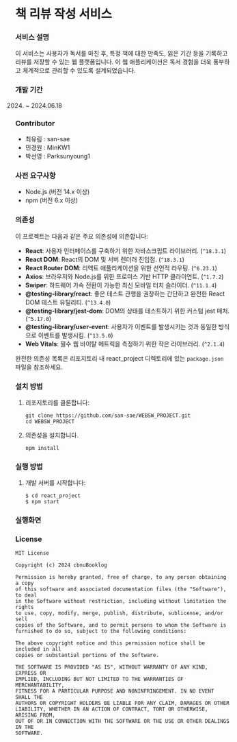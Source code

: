 # 책 리뷰 작성 서비스

### 서비스 설명
이 서비스는 사용자가 독서를 마친 후, 특정 책에 대한 만족도, 읽은 기간 등을 기록하고 리뷰를 저장할 수 있는 웹 플랫폼입니다. 이 웹 애플리케이션은 독서 경험을 더욱 풍부하고 체계적으로 관리할 수 있도록 설계되었습니다.

### 개발 기간
2024. ~ 2024.06.18

### Contributor
- 최유림 : san-sae
- 민경원 : MinKW1
- 박선영 : Parksunyoung1

### 사전 요구사항
- Node.js (버전 14.x 이상)
- npm (버전 6.x 이상)

### 의존성
이 프로젝트는 다음과 같은 주요 의존성에 의존합니다:

- **React**: 사용자 인터페이스를 구축하기 위한 자바스크립트 라이브러리. (`^18.3.1`)
- **React DOM**: React의 DOM 및 서버 렌더러 진입점. (`^18.3.1`)
- **React Router DOM**: 리액트 애플리케이션을 위한 선언적 라우팅. (`^6.23.1`)
- **Axios**: 브라우저와 Node.js를 위한 프로미스 기반 HTTP 클라이언트. (`^1.7.2`)
- **Swiper**: 하드웨어 가속 전환이 가능한 최신 모바일 터치 슬라이더. (`^11.1.4`)
- **@testing-library/react**: 좋은 테스트 관행을 권장하는 간단하고 완전한 React DOM 테스트 유틸리티. (`^13.4.0`)
- **@testing-library/jest-dom**: DOM의 상태를 테스트하기 위한 커스텀 jest 매처. (`^5.17.0`)
- **@testing-library/user-event**: 사용자가 이벤트를 발생시키는 것과 동일한 방식으로 이벤트를 발생시킴. (`^13.5.0`)
- **Web Vitals**: 필수 웹 바이탈 메트릭을 측정하기 위한 작은 라이브러리. (`^2.1.4`)

완전한 의존성 목록은 리포지토리 내 react_project 디렉토리에 있는 `package.json` 파일을 참조하세요.


### 설치 방법
1. 리포지토리를 클론합니다: 
    ```
    git clone https://github.com/san-sae/WEBSW_PROJECT.git
    cd WEBSW_PROJECT
    ```
1. 의존성을 설치합니다.
    ```
    npm install
    ```
### 실행 방법
1. 개발 서버를 시작합니다: 
    ```
    $ cd react_project
    $ npm start
    ```

### 실행화면


### License
```
MIT License

Copyright (c) 2024 cbnuBooklog

Permission is hereby granted, free of charge, to any person obtaining a copy
of this software and associated documentation files (the "Software"), to deal
in the Software without restriction, including without limitation the rights
to use, copy, modify, merge, publish, distribute, sublicense, and/or sell
copies of the Software, and to permit persons to whom the Software is
furnished to do so, subject to the following conditions:

The above copyright notice and this permission notice shall be included in all
copies or substantial portions of the Software.

THE SOFTWARE IS PROVIDED "AS IS", WITHOUT WARRANTY OF ANY KIND, EXPRESS OR
IMPLIED, INCLUDING BUT NOT LIMITED TO THE WARRANTIES OF MERCHANTABILITY,
FITNESS FOR A PARTICULAR PURPOSE AND NONINFRINGEMENT. IN NO EVENT SHALL THE
AUTHORS OR COPYRIGHT HOLDERS BE LIABLE FOR ANY CLAIM, DAMAGES OR OTHER
LIABILITY, WHETHER IN AN ACTION OF CONTRACT, TORT OR OTHERWISE, ARISING FROM,
OUT OF OR IN CONNECTION WITH THE SOFTWARE OR THE USE OR OTHER DEALINGS IN THE
SOFTWARE.
```


